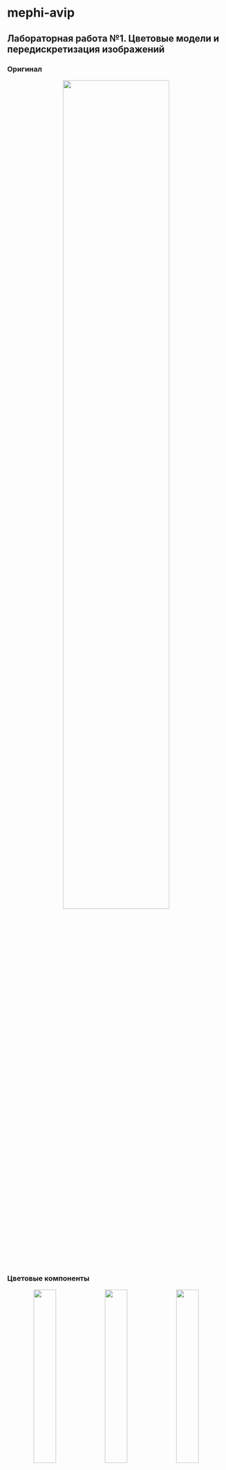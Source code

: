 # mephi-avip

## Лабораторная работа №1. Цветовые модели и передискретизация изображений

### Оригинал

<p align="center">
    <img src="assets/khachapuri.png" width="70%"/>
</p>

### Цветовые компоненты

<p align="center">
    <img src="output/lab1/1.1-red.png" width="32%"/>
    <img src="output/lab1/1.1-green.png" width="32%"/>
    <img src="output/lab1/1.1-blue.png" width="32%"/>
</p>

### Яркость

<p align="center">
    <img src="output/lab1/1.2-lightness.png" width="70%"/>
</p>

### Инверсия

<p align="center">
    <img src="output/lab1/1.3-inverted.png" width="70%"/>
</p>

### Интерполяция

<p align="center">
    <img src="output/lab1/2.1-interpolated.png"/>
</p>

### Децимация

<p align="center">
    <img src="output/lab1/2.2-decimated.png"/>
</p>

### Передискретизация в 2 шага

<p align="center">
    <img src="output/lab1/2.3-resized-2-steps.png" width="70%"/>
</p>

### Передискретизация в 1 шаг

<p align="center">
    <img src="output/lab1/2.4-resized.png" width="70%"/>
</p>

## Лабораторная работа №2. Обесцвечивание и бинаризация растровых изображений

Вариант: Адаптивная бинаризация Ниблэка

<p align="center">
    <img src="assets/cartoon.png" width="32%"/>
    <img src="output/lab2/1-cartoon.png" width="32%"/>
    <img src="output/lab2/2-cartoon.png"  width="32%"/>
</p>
<p align="center">
    <img src="assets/fingerprint.png" width="32%"/>
    <img src="output/lab2/1-fingerprint.png" width="32%"/>
    <img src="output/lab2/2-fingerprint.png"  width="32%"/>
</p>
<p align="center">
    <img src="assets/khachapuri.png" width="32%"/>
    <img src="output/lab2/1-khachapuri.png" width="32%"/>
    <img src="output/lab2/2-khachapuri.png"  width="32%"/>
</p>
<p align="center">
    <img src="assets/map.png" width="32%"/>
    <img src="output/lab2/1-map.png" width="32%"/>
    <img src="output/lab2/2-map.png"  width="32%"/>
</p>
<p align="center">
    <img src="assets/page.png" width="32%"/>
    <img src="output/lab2/1-page.png" width="32%"/>
    <img src="output/lab2/2-page.png"  width="32%"/>
</p>
<p align="center">
    <img src="assets/xray.png" width="32%"/>
    <img src="output/lab2/1-xray.png" width="32%"/>
    <img src="output/lab2/2-xray.png"  width="32%"/>
</p>

## Лабораторная работа №3. Фильтрация изображений и морфологические операции

Вариант: Медианный фильтр. Разреженная маска — косой крест

<p align="center">
    <img src="output/lab3/original-salt-pepper-noise.png" width="32%"/>
    <img src="output/lab3/filtered-salt-pepper-noise.png" width="32%"/>
    <img src="output/lab3/difference-salt-pepper-noise.png" width="32%"/>
</p>
<p align="center">
    <img src="output/lab3/original-2-cartoon.png" width="32%"/>
    <img src="output/lab3/filtered-2-cartoon.png" width="32%"/>
    <img src="output/lab3/difference-2-cartoon.png" width="32%"/>
</p>
<p align="center">
    <img src="output/lab3/original-2-fingerprint.png" width="32%"/>
    <img src="output/lab3/filtered-2-fingerprint.png" width="32%"/>
    <img src="output/lab3/difference-2-fingerprint.png" width="32%"/>
</p>
<p align="center">
    <img src="output/lab3/original-2-khachapuri.png" width="32%"/>
    <img src="output/lab3/filtered-2-khachapuri.png" width="32%"/>
    <img src="output/lab3/difference-2-khachapuri.png" width="32%"/>
</p>
<p align="center">
    <img src="output/lab3/original-2-map.png" width="32%"/>
    <img src="output/lab3/filtered-2-map.png" width="32%"/>
    <img src="output/lab3/difference-2-map.png" width="32%"/>
</p>
<p align="center">
    <img src="output/lab3/original-2-page.png" width="32%"/>
    <img src="output/lab3/filtered-2-page.png" width="32%"/>
    <img src="output/lab3/difference-2-page.png" width="32%"/>
</p>
<p align="center">
    <img src="output/lab3/original-2-xray.png" width="32%"/>
    <img src="output/lab3/filtered-2-xray.png" width="32%"/>
    <img src="output/lab3/difference-2-xray.png" width="32%"/>
</p>

## Лабораторная работа №4. Выделение контуров на изображении

Вариант: Оператор Шарра 3 × 3, G=|Gx|+|Gy|

<p align="center">
    <img src="output/lab4/Gx-cartoon.png" style="max-height: 40vh; width="49%"/>
    <img src="output/lab4/Gy-cartoon.png" style="max-height: 40vh; width="49%"/>
    <img src="output/lab4/G-cartoon.png" style="max-height: 40vh; width="49%"/>
    <img src="output/lab4/Bin-cartoon.png" style="max-height: 40vh; width="49%"/>
</p>
<p align="center">
    <img src="output/lab4/Gx-page.png" style="max-height: 40vh; width="49%"/>
    <img src="output/lab4/Gy-page.png" style="max-height: 40vh; width="49%"/>
    <img src="output/lab4/G-page.png" style="max-height: 40vh; width="49%"/>
    <img src="output/lab4/Bin-page.png" style="max-height: 40vh; width="49%"/>
</p>

## Лабораторная работа №5. Выделение признаков символов

Вариант: Османья

Признаки: [features.csv](output/lab5/features.csv)

|letter|weightQ1          |weightQ2          |weightQ3          |weightQ4          |relativeWeightQ1   |relativeWeightQ2   |relativeWeightQ3   |relativeWeightQ4   |centerOfMassX     |centerOfMassY     |relativeCenterOfMassX|relativeCenterOfMassY|inertiaX             |inertiaY              |relativeInertiaX    |relativeInertiaY    |
|------|------------------|------------------|------------------|------------------|-------------------|-------------------|-------------------|-------------------|------------------|------------------|---------------------|---------------------|---------------------|----------------------|--------------------|--------------------|
|A     |1070.7843137254938|859.6156862745128 |658.4078431372571 |1548.901960784319 |0.3928042236703939 |0.31533957676981395|0.24152892264756315|0.5681958770301977 |46.83582089552334 |69.53683196918634 |0.5589734255551627   |0.5192184240089874   |7.715773802494185e+06|1.7100535356160225e+06|0.06331695495909741 |0.014032990787941983|
|AA    |1287.9294117647103|868.5803921568657 |643.4666666666689 |1370.6039215686321|0.5042793311529797 |0.34008629293534287|0.2519446619681554 |0.5366499301365043 |39.19035108669668 |57.56675423931156 |0.4959785855415153   |0.4351288787639351   |5.440020687907046e+06|2.12913088512439e+06  |0.05210372279211454 |0.02039250432875307 |
|ALEF  |1137.5215686274548|1555.874509803927 |1478.1803921568678|1380.5647058823577|0.3612326353215163 |0.4940852682768901 |0.4694126364423207 |0.43841368875273345|49.59203444564083 |69.81880157875756 |0.5169365366557535   |0.5174345983365229   |8.558954319047032e+06|4.262253759716332e+06 |0.05281580470974004 |0.026301619777963442|
|BA    |2132.6039215686346|1763.0588235294179|1737.1607843137315|1774.015686274516 |0.571284200795241  |0.4722900679157294 |0.46535247369775823|0.4752252039310249 |54.04653039268387 |63.95037654652953 |0.4653204420410866   |0.48423366574253485  |9.905677956832036e+06|7.370808967541149e+06 |0.04364614915995521 |0.032477073152267374|
|CAYN  |1105.6470588235331|1378.5725490196126|1362.6352941176517|1342.7137254902007|0.4019073278166242 |0.5011168844127999 |0.49532362563346116|0.4880820521592878 |43.55815738963608 |67.61880998080618 |0.5127488842124829   |0.5124523844677398   |7.197777250909379e+06|2.365655274866592e+06 |0.05944252361777386 |0.019536658977603465|
|DEEL  |1353.6705882352987|1509.058823529417 |1534.9568627451033|1445.3098039215736|0.3634990838440652 |0.40522524799393583|0.4121796086855809 |0.38810682167604016|56.388339584041084|66.70405727923612 |0.49453874628608113  |0.4977580096911828   |9.96523304248199e+06 |7.938999459045499e+06 |0.04411916561855805 |0.03514840350306881 |
|DHA   |1617.6313725490252|281.89019607843227|1177.364705882357 |1469.2156862745148|0.4590327390888267 |0.07999154258752335|0.334098951725981  |0.41691705058868184|52.42199824715188 |69.19675723049947 |0.4897333166395417   |0.5166421002310566   |7.138156334312815e+06|2.4047855716451057e+06|0.03591460074511562 |0.012099330644817418|
|E     |1119.5921568627489|0                 |1237.12941176471  |968.188235294121  |0.5697670009479638 |0                  |0.6295823978446362 |0.49271665918275875|23.681246255242225|77.91881366087378 |0.38442790263122417  |0.5916831820067214   |4.639851865174663e+06|917337.2819135565     |0.07510330052597723 |0.014848546800457699|
|EE    |1128.5568627451019|1119.5921568627489|1759.0745098039276|2155.5137254902033|0.3023190095754358 |0.2999175346538304 |0.4712227457283492 |0.577421303372677  |50.4848876676901  |76.95862291902264 |0.43791935989106284  |0.5842970993770973   |9.273559331359468e+06|6.786909221949878e+06 |0.041580926396036624|0.030431246809428644|
|FA    |1653.490196078437 |837.7019607843166 |599.6392156862765 |1611.6549019607899|0.5371962950222343 |0.2721578819962042 |0.19481456000203917|0.5236045815337199 |45.92861681847004 |65.31582291887236 |0.4779640087071281   |0.4947370993759412   |6.925064076231736e+06|2.908908548009538e+06 |0.044713019011133025|0.018781932091460608|
|GA    |2171.450980392164 |324.72156862745203|1506.0705882352993|1988.1725490196147|0.6046925592849246 |0.09042650198480981|0.41940144478844316|0.5536542882260136 |46.16328566677694 |72.30395743265687 |0.4181785709886754   |0.540181495701946    |8.810947595750976e+06|4.957830635226334e+06 |0.04192435023496916 |0.02359040565138813 |
|HA    |1359.647058823534 |1310.839215686279 |1422.4000000000049|1166.4078431372589|0.4717720537208654 |0.4548366466642189 |0.49354614850798223|0.4047216665986325 |42.04678030303123 |68.04412878787711 |0.4664406852617185   |0.5157240675990548   |7.619958879882599e+06|3.335380027832773e+06 |0.05605702209825052 |0.02453707098340219 |
|I     |1303.866666666671 |1387.5372549019655|738.0941176470614 |1232.1490196078473|0.5365706447187947 |0.5710029855563644 |0.30374243524570427|0.5070572097151635 |38.54081196581191 |58.387606837606796|0.5214001661918322   |0.42826572266870744  |6.141505724799718e+06|1.9916311374442803e+06|0.06323559419600151 |0.02050669396708159 |
|JA    |281.89019607843227|817.7803921568656 |725.1450980392182 |398.4313725490209 |0.2915100269683891 |0.8456880994383305 |0.7498915181377644 |0.4120283066691013 |15.292562724013958|64.21460573476672 |0.49284699048323993  |0.493864107302865    |3.063104736386962e+06|88595.15671164393     |0.20452194622298084 |0.005915453579288366|
|KAAF  |1107.6392156862782|1347.6941176470634|1087.7176470588272|1327.7725490196124|0.47701947273310863|0.5804022901150144 |0.4684399858134484 |0.5718228031953542 |38.6754601226991  |64.39284253578684 |0.5232702794819319   |0.4952565823108347   |6.342320583412329e+06|1.9920691632335251e+06|0.07151926614852133 |0.02246359558742259 |
|KHA   |1838.7607843137318|619.5607843137276 |1321.796078431377 |2090.7686274509874|0.5028057928120677 |0.16941776984241935|0.3614427340528786 |0.5717168792592254 |48.233966745842835|73.0134034611467  |0.42939969768948033  |0.5455560868268688   |8.912152725671241e+06|5.607376076093327e+06 |0.040891531916173486|0.02572826171628338 |
|LAAN  |1443.3176470588285|1151.4666666666706|1147.4823529411804|2216.274509803929 |0.3679117122250391 |0.2935168663437855 |0.2925012370484783 |0.564943795514639  |54.46054831160147 |70.47810096957501 |0.4569277633470211   |0.5263492497695077   |9.499357585614441e+06|6.670364910227449e+06 |0.03856798411852384 |0.027082097458043068|
|MIIN  |1343.7098039215732|614.5803921568648 |863.600000000003  |1309.8431372549064|0.5261197352864422 |0.24063445268475522|0.33813625685199805|0.5128594899196971 |38.2950819672136  |72.94141755062617 |0.4843517138599169   |0.5533955196202013   |5.470284212447289e+06|2.102184502732254e+06 |0.05239358240549109 |0.020134415817889276|
|NUUN  |805.8274509803949 |1225.1764705882395|1576.7921568627505|1193.3019607843178|0.2818564011823697 |0.42853321811410966|0.5515187677029557 |0.41738438642333603|41.5587136929464  |70.33858921161831 |0.47716133756407525  |0.52529234251226     |8.297725212906981e+06|2.5225650256561935e+06|0.06342476463119717 |0.01928156077888277 |
|O     |1820.831372549026 |389.46666666666795|1145.4901960784352|2258.1098039215763|0.40266063081579523|0.08612708241191241|0.2533149482703307 |0.49936085889464316|66.87881476224067 |75.38608942512278 |0.487991220461042    |0.5635309804933544   |8.0983027875701e+06  |6.791472151147409e+06 |0.024752149069981483|0.020757871803440932|
|OO    |2065.8666666666736|561.7882352941195 |2218.266666666674 |2491.1921568627536|0.35301891091364895|0.09599935668047156|0.37906128958760665|0.4256992749252826 |84.79065978821872 |78.14661960358114 |0.47880377021839265  |0.5844440879059177   |9.166511024746252e+06|1.5819995749560677e+07|0.016729210566222483|0.028872058227680082|
|QAAF  |1635.5607843137311|2306.9176470588313|2550.9568627451067|2266.0784313725567|0.36712924451486667|0.517826632336438  |0.572605356396208  |0.5086595805550072 |70.04753240846296 |68.95383215829185 |0.5191543790109997   |0.5148017587749383   |1.392683918034302e+07|1.1536765793683225e+07|0.04384697956070247 |0.03632212071969805 |
|RA    |533.8980392156881 |1380.5647058823577|0                 |1139.5137254902   |0.22034586843404377|0.5697749508387774 |0                  |0.47029043561295913|50.82028701891627 |50.585453359425756|0.6824696851906338   |0.38142656430327504  |5.073702902940525e+06|838303.570390003      |0.0539907054670155  |0.008920625039878238|
|SA    |1244.101960784318 |865.5921568627481 |1394.5098039215734|1415.427450980397 |0.43515283693050644|0.30276046060257017|0.4877613864713443 |0.4950778072684145 |41.758858068435416|71.94756023486454 |0.47951597727571077  |0.5374815169307919   |7.549771906657262e+06|2.5148348752537956e+06|0.05770768420411531 |0.01922247434769158 |
|SHIIN |1370.6039215686321|1373.5921568627498|884.5176470588266 |1304.8627450980437|0.4793997627032641 |0.48044496567427414|0.309380079418967  |0.4564052973410436 |43.70866141732359 |60.66424389258977 |0.5024548402038069   |0.4520018476711346   |7.488568086073397e+06|2.525669019607858e+06 |0.05723986467340543 |0.01930528656887335 |
|TA    |1480.172549019613 |1184.3372549019648|488.07843137255065|2171.450980392164 |0.3896216238535438 |0.31174973806316525|0.12847550180904202|0.5715848855994115 |60.31655753040189 |67.50551917679991 |0.5157961524382773   |0.5115809167446147   |6.116035208410978e+06|4.616720320405007e+06 |0.026485697045535675|0.019992863282090968|
|U     |138.4549019607847 |1401.4823529411813|1265.0196078431416|1464.235294117652 |0.05284538242778042|0.5349169286035043 |0.48283191139051207|0.5588684328693329 |49.011665888942666|69.54456369575391 |0.6001458236117834   |0.5272658745827223   |6.125030694262145e+06|2.4027318425223916e+06|0.05439959173299582 |0.02133991449210732 |
|WAW   |2682.4392156862837|465.16862745098194|1125.5686274509842|2246.1568627451056|0.5768686485346847 |0.1000362639679531 |0.24205776934429768|0.4830444866118507 |65.39893048128172 |70.00213903743197 |0.4535135949386037   |0.5307856849033229   |8.476589570170797e+06|9.901746139993642e+06 |0.024154969265183956|0.028216108813957953|
|XA    |2070.8470588235364|1402.4784313725538|1122.5803921568665|2222.2509803921644|0.5099352521111885 |0.3453529749747732 |0.27642954744074527|0.5472176755459651 |56.999561723884575|64.37136596055461 |0.45160936874100466  |0.4874720458504201   |1.041995852895294e+07|8.557412398690337e+06 |0.03886005162012634 |0.031913897413681114|
|YA    |1608.6666666666722|829.7333333333362 |1460.2509803921619|1168.400000000004 |0.5626675993937293 |0.29021802495044985|0.5107558518335649 |0.40867436166491916|36.64163554157666 |68.7501474346367  |0.4193133593126666   |0.5132586926866417   |8.088235988615285e+06|2.433730087076241e+06 |0.061823505924436736|0.018602539128262645|

<p align="center">
    <img src="assets/osmanya/KAAF.png" style="max-height: 30vh; width="32%"/><br />
    <img src="output/lab5/horKAAF.png" style="max-height: 40vh; width="49%"/>
    <img src="output/lab5/verKAAF.png" style="max-height: 40vh; width="49%"/>
</p>
<p align="center">
    <img src="assets/osmanya/O.png" style="max-height: 30vh; width="32%"/><br />
    <img src="output/lab5/horO.png" style="max-height: 40vh; width="49%"/>
    <img src="output/lab5/verO.png" style="max-height: 40vh; width="49%"/>
</p>
<p align="center">
    <img src="assets/osmanya/CAYN.png" style="max-height: 30vh; width="32%"/><br />
    <img src="output/lab5/horCAYN.png" style="max-height: 40vh; width="49%"/>
    <img src="output/lab5/verCAYN.png" style="max-height: 40vh; width="49%"/>
</p>

## Лабораторная работа №6. Сегментация текста

Вариант: Османья

<p align="center">
    <img src="assets/iloveyou.png" width="98.5%"/><br />
    <img src="output/lab6/horizontal-line.png" width="49%"/>
    <img src="output/lab6/vertical-line.png" width="49%"/>
    <img src="output/lab6/segmented.png" width="98.5%"/>
</p>
<p align="center">
    <img src="output/lab6/letter-1.png" height="180em"/>
    <img src="output/lab6/horizontal-letter-1.png" height="180em"/>
    <img src="output/lab6/vertical-letter-1.png" height="180em"/>
</p>
<p align="center">
    <img src="output/lab6/letter-2.png" height="180em"/>
    <img src="output/lab6/horizontal-letter-2.png" height="180em"/>
    <img src="output/lab6/vertical-letter-2.png" height="180em"/>
</p>
<p align="center">
    <img src="output/lab6/letter-6.png" height="180em"/>
    <img src="output/lab6/horizontal-letter-6.png" height="180em"/>
    <img src="output/lab6/vertical-letter-6.png" height="180em"/>
</p>
<p align="center">
    <img src="output/lab6/letter-8.png" height="180em"/>
    <img src="output/lab6/horizontal-letter-8.png" height="180em"/>
    <img src="output/lab6/vertical-letter-8.png" height="180em"/>
</p>

## Лабораторная работа №7. Классификация на основе признаков, анализ профилей

Вариант: Османья

<p align="center">
    <img src="assets/iloveyou.png" width="70%"/>
</p>

1: ('𐒃', 0.97) ('𐒎', 0.69) ('𐒋', 0.67) ...  
2: ('𐒗', 0.96) ('𐒌', 0.80) ('𐒕', 0.75) ...  
3: ('𐒆', 0.96) ('𐒀', 0.86) ('𐒔', 0.84) ...  
4: ('𐒀', 0.96) ('𐒆', 0.92) ('𐒋', 0.91) ...  
5: ('𐒔', 0.95) ('𐒆', 0.90) ('𐒀', 0.88) ...  
6: ('𐒋', 0.97) ('𐒀', 0.95) ('𐒎', 0.90) ...  
7: ('𐒆', 0.96) ('𐒀', 0.86) ('𐒔', 0.84) ...  
8: ('𐒍', 0.94) ('𐒛', 0.87) ('𐒄', 0.87) ...  

<p align="center" style="font-size: 5em;">𐒃 𐒗𐒆𐒀𐒔 𐒋𐒆𐒍</p>

0 ошибок, 100% символов распознаны верно

<p align="center">
    <img src="assets/iloveyou2.png" width="70%"/>
</p>

1: ('𐒃', 0.79) ('𐒎', 0.67) ('𐒏', 0.66) ...  
2: ('𐒗', 0.98) ('𐒌', 0.80) ('𐒅', 0.75) ...  
3: ('𐒆', 0.98) ('𐒀', 0.88) ('𐒔', 0.86) ...  
4: ('𐒀', 0.97) ('𐒋', 0.94) ('𐒆', 0.90) ...  
5: ('𐒕', 0.97) ('𐒈', 0.87) ('𐒔', 0.86) ...  
6: ('𐒋', 0.98) ('𐒀', 0.93) ('𐒎', 0.92) ...  
7: ('𐒆', 0.99) ('𐒀', 0.89) ('𐒔', 0.87) ...  
8: ('𐒜', 0.99) ('𐒈', 0.86) ('𐒐', 0.83) ...  

<p align="center" style="font-size: 5em;">𐒃 𐒗𐒆𐒀𐒕 𐒋𐒆𐒜 </p>

0 ошибок, 100% символов распознаны верно

<p align="center">
    <img src="assets/iloveyou3.png" width="70%"/>
</p>

1: ('𐒏', 0.59) ('𐒁', 0.56) ('𐒘', 0.56) ...  
2: ('𐒗', 0.94) ('𐒌', 0.82) ('𐒅', 0.76) ...  
3: ('𐒆', 0.97) ('𐒀', 0.87) ('𐒔', 0.86) ...  
4: ('𐒆', 0.92) ('𐒀', 0.92) ('𐒔', 0.91) ...  
5: ('𐒔', 0.94) ('𐒆', 0.87) ('𐒈', 0.87) ...  
6: ('𐒀', 0.94) ('𐒒', 0.92) ('𐒆', 0.90) ...  
7: ('𐒆', 0.99) ('𐒀', 0.88) ('𐒔', 0.86) ...  
8: ('𐒜', 0.94) ('𐒈', 0.86) ('𐒐', 0.86) ...  

<p align="center" style="font-size: 5em;">𐒏 𐒗𐒆𐒆𐒔 𐒀𐒆𐒜</p>

4 ошибки, 50% символов распознаны верно

## Лабораторная работа №8. Текстурный анализ и контрастирование

### Текстура 1

Оригинал, полутон и контрастированный полутон
<p align="center">
    <img src="assets/texture-1.png" width="32%"/>
    <img src="output/lab8/halftone-texture-1.png" width="32%"/>
    <img src="output/lab8/lightness-texture-1.png" width="32%"/>
</p>
Гистограммы яркости исходного и контрастированного изображений
<p align="center">
    <img src="output/lab8/histogram-halftone-texture-1.png" style="max-height: 40vh; width="49%"/>
    <img src="output/lab8/histogram-lightness-texture-1.png" style="max-height: 40vh; width="49%"/>
</p>
Матрицы для исходного и контрастированного изображений
<p align="center">
    <img src="output/lab8/histogram-hog-halftone-texture-1.png" style="max-height: 40vh; width="49%"/>
    <img src="output/lab8/histogram-hog-lightness-texture-1.png" style="max-height: 40vh; width="49%"/>
</p>
<p align="center">
    <img src="output/lab8/histogram-hog-halftone-norm-texture-1.png" style="max-height: 40vh; width="49%"/>
    <img src="output/lab8/histogram-hog-lightness-norm-texture-1.png" style="max-height: 40vh; width="49%"/>
</p>

### Текстура 2

Оригинал, полутон и контрастированный полутон
<p align="center">
    <img src="assets/texture-2.png" width="32%"/>
    <img src="output/lab8/halftone-texture-2.png" width="32%"/>
    <img src="output/lab8/lightness-texture-2.png" width="32%"/>
</p>
Гистограммы яркости исходного и контрастированного изображений
<p align="center">
    <img src="output/lab8/histogram-halftone-texture-2.png" style="max-height: 40vh; width="49%"/>
    <img src="output/lab8/histogram-lightness-texture-2.png" style="max-height: 40vh; width="49%"/>
</p>
Матрицы для исходного и контрастированного изображений
<p align="center">
    <img src="output/lab8/histogram-hog-halftone-texture-2.png"style="max-height: 40vh; width="49%"/>
    <img src="output/lab8/histogram-hog-lightness-texture-2.png" style="max-height: 40vh; width="49%"/>
</p>
<p align="center">
    <img src="output/lab8/histogram-hog-halftone-norm-texture-2.png" style="max-height: 40vh; width="49%"/>
    <img src="output/lab8/histogram-hog-lightness-norm-texture-2.png" style="max-height: 40vh; width="49%"/>
</p>

## Лабораторная работа №9. Анализ шума

[Оригинальное аудио.wav](assets/sample.wav)

### Спектрограмма оригинального сигнала

<p align="center">
    <img src="output/lab9/original_spectrogram.png" style="max-height: 50vh; width="98%"/>
</p>

### Спектрограмма после вычитания шума

#### Метод Винера

<p align="center">
    <img src="output/lab9/denoised_wiener_spectrogram.png" style="max-height: 50vh; width="98%"/>
</p>

#### Фильтр Савицкого-Голея

<p align="center">
    <img src="output/lab9/denoised_savgol_spectrogram.png" style="max-height: 50vh; width="98%"/>
</p>

#### Фильтр низких частот

<p align="center">
    <img src="output/lab9/denoised_lowpass_spectrogram.png" style="max-height: 50vh; width="98%"/>
</p>

[Аудио без шума.wav](output/lab9/restored.wav)

### Энергетические пики

<p align="center">
    <img src="output/lab9/energy_peaks.png" style="max-height: 50vh; width="98%"/>
</p>

## Лабораторная работа №10. Обработка голоса

### А

[А.wav](assets/A.wav)

<p align="center">
    <img src="output/lab10/spec_A.png" style="max-height: 50vh; width="98%"/>
</p>

Минимальная частота: 0.0Hz  
Максимальная частота: 8894.5Hz

Наиболее тембрально окрашенный основной тон:  
50Hz с 13 обертонами

Три самые сильные форманты:  
386.7Hz, 128.9Hz, 644.5Hz

### И

[И.wav](assets/I.wav)

<p align="center">
    <img src="output/lab10/spec_I.png" style="max-height: 50vh; width="98%"/>
</p>

Минимальная частота: 0.0Hz  
Максимальная частота: 9843.8Hz

Наиболее тембрально окрашенный основной тон:  
50Hz с 9 обертонами

Три самые сильные форманты:  
269.5Hz, 140.6Hz, 398.4Hz

### Лай

[Лай.wav](assets/Bark.wav)

<p align="center">
    <img src="output/lab10/spec_Bark.png" style="max-height: 50vh; width="98%"/>
</p>

Минимальная частота: 0.0Hz  
Максимальная частота: 14414.1Hz

Наиболее тембрально окрашенный основной тон:  
50Hz с 28 обертонами

Три самые сильные форманты:  
152.3Hz, 398.4Hz, 480.5Hz
